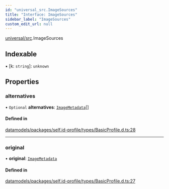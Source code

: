 ```yaml
---
id: "universal_src.ImageSources"
title: "Interface: ImageSources"
sidebar_label: "ImageSources"
custom_edit_url: null
---
```


[universal/src](../modules/universal_src.md).ImageSources

## Indexable

▪ [k: `string`]: `unknown`

## Properties

### alternatives

• `Optional` **alternatives**: [`ImageMetadata`](universal_src.ImageMetadata.md)[]

#### Defined in

[datamodels/packages/self.id-profile/types/BasicProfile.d.ts:28](https://github.com/ceramicstudio/datamodels/blob/f5da70f/packages/self.id-profile/types/BasicProfile.d.ts#L28)

___

### original

• **original**: [`ImageMetadata`](universal_src.ImageMetadata.md)

#### Defined in

[datamodels/packages/self.id-profile/types/BasicProfile.d.ts:27](https://github.com/ceramicstudio/datamodels/blob/f5da70f/packages/self.id-profile/types/BasicProfile.d.ts#L27)
